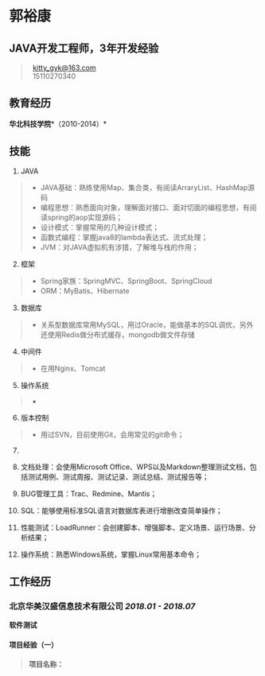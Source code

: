 # <i class="fa fa-user"></i> 郭裕康
## JAVA开发工程师，3年开发经验
> <i class="fa fa-envelope-square fa-lg"></i>&nbsp;&nbsp;kitty_gyk@163.com   
> <i class="fa fa-phone-square fa-lg"></i>&nbsp;&nbsp;15110270340   



## <i class="fa fa-graduation-cap"></i>教育经历
**华北科技学院***（2010-2014）*

## 技能

1. JAVA
>- JAVA基础：熟练使用Map、集合类，有阅读ArraryList、HashMap源码
>- 编程思想：熟悉面向对象，理解面对接口、面对切面的编程思想，有阅读spring的aop实现源码；
>- 设计模式：掌握常用的几种设计模式；
>- 函数式编程：掌握java8的lambda表达式、流式处理；
>- JVM：对JAVA虚拟机有涉猎，了解堆与栈的作用；


2. 框架
>- Spring家族：SpringMVC、SpringBoot、SpringCloud
>- ORM：MyBatis、Hibernate

3. 数据库
>- 关系型数据库常用MySQL，用过Oracle，能做基本的SQL调优，另外还使用Redis做分布式缓存，mongodb做文件存储

4. 中间件
>- 在用Nginx、Tomcat

5. 操作系统
>- 

6. 版本控制
>- 用过SVN，目前使用Git，会用常见的git命令；


7. 

2. 文档处理：会使用Microsoft Office、WPS以及Markdown整理测试文档，包括测试用例、测试周报、测试记录、测试总结、测试报告等；
3. BUG管理工具：Trac、Redmine、Mantis；
4. SQL：能够使用标准SQL语言对数据库表进行增删改查简单操作；
5. 性能测试：LoadRunner：会创建脚本、增强脚本、定义场景、运行场景、分析结果；
5. 操作系统：熟悉Windows系统，掌握Linux常用基本命令；

 


## 工作经历
### 北京华美汉盛信息技术有限公司  *2018.01 - 2018.07*    
**软件测试**

#### 项目经验（一）
> **项目名称：**


